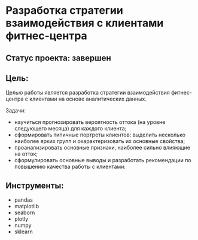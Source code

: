 # Разработка стратегии взаимодействия с клиентами фитнес-центра
## Cтатус проекта: завершен
## Цель:
Целью работы является разработка стратегии взаимодействия фитнес-центра с клиентами на основе аналитических данных.

Задачи:

- научиться прогнозировать вероятность оттока (на уровне следующего месяца) для каждого клиента;
- сформировать типичные портреты клиентов: выделить несколько наиболее ярких групп и охарактеризовать их основные свойства;
- проанализировать основные признаки, наиболее сильно влияющие на отток;
- сформулировать основные выводы и разработать рекомендации по повышению качества работы с клиентами:

## Инструменты:
- pandas 
- matplotlib
- seaborn 
- plotly
- numpy 
- sklearn
